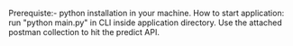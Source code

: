 Prerequiste:- python installation in your machine.
How to start application: run "python main.py" in CLI inside application directory.
Use the attached postman collection to hit the predict API.
